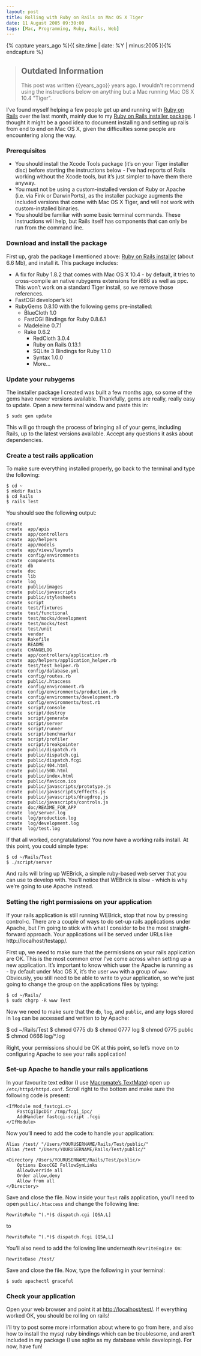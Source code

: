```yaml
---
layout: post
title: Rolling with Ruby on Rails on Mac OS X Tiger
date: 11 August 2005 09:30:00
tags: [Mac, Programming, Ruby, Rails, Web]
---
```


{% capture years_ago %}{{ site.time | date: %Y | minus:2005 }}{% endcapture %}

> ## Outdated Information
>
> This post was written {{years_ago}} years ago. I wouldn't recommend using the instructions below on anything but a Mac running Mac OS X 10.4 "Tiger".

I’ve found myself helping a few people get up and running with [Ruby on Rails][1] over the last month, mainly due to my [Ruby on Rails installer package][2]. I thought it might be a good idea to document installing and setting up rails from end to end on Mac OS X, given the difficulties some people are encountering along the way.

### Prerequisites

* You should install the Xcode Tools package (it’s on your Tiger installer disc) before starting the instructions below - I’ve had reports of Rails working without the Xcode tools, but it’s just simpler to have them there anyway.
* You must not be using a custom-installed version of Ruby or Apache (i.e. via Fink or DarwinPorts), as the installer package augments the included versions that come with Mac OS X Tiger, and will not work with custom-installed binaries.
* You should be familiar with some basic terminal commands. These instructions will help, but Rails itself has components that can only be run from the command line.

### Download and install the package

First up, grab the package I mentioned above: [Ruby on Rails installer][2] (about 6.6 Mb), and install it. This package includes:

* A fix for Ruby 1.8.2 that comes with Mac OS X 10.4 - by default, it tries to cross-compile an native rubygems extensions for i686 as well as ppc. This won’t work on a standard Tiger install, so we remove those references.
* FastCGI developer’s kit
* RubyGems 0.8.10 with the following gems pre-installed:
  * BlueCloth 1.0
  * FastCGI Bindings for Ruby 0.8.6.1
  * Madeleine 0.7.1
  * Rake 0.6.2
    * RedCloth 3.0.4
    * Ruby on Rails 0.13.1
    * SQLite 3 Bindings for Ruby 1.1.0
    * Syntax 1.0.0
    * More…

### Update your rubygems

The installer package I created was built a few months ago, so some of the gems have newer versions available. Thankfully, gems are really, really easy to update. Open a new terminal window and paste this in:

    $ sudo gem update

This will go through the process of bringing all of your gems, including Rails, up to the latest versions available. Accept any questions it asks about dependencies.

### Create a test rails application

To make sure everything installed properly, go back to the terminal and type the following:

    $ cd ~
    $ mkdir Rails
    $ cd Rails
    $ rails Test

You should see the following output:

    create  
    create  app/apis
    create  app/controllers
    create  app/helpers
    create  app/models
    create  app/views/layouts
    create  config/environments
    create  components
    create  db
    create  doc
    create  lib
    create  log
    create  public/images
    create  public/javascripts
    create  public/stylesheets
    create  script
    create  test/fixtures
    create  test/functional
    create  test/mocks/development
    create  test/mocks/test
    create  test/unit
    create  vendor
    create  Rakefile
    create  README
    create  CHANGELOG
    create  app/controllers/application.rb
    create  app/helpers/application_helper.rb
    create  test/test_helper.rb
    create  config/database.yml
    create  config/routes.rb
    create  public/.htaccess
    create  config/environment.rb
    create  config/environments/production.rb
    create  config/environments/development.rb
    create  config/environments/test.rb
    create  script/console
    create  script/destroy
    create  script/generate
    create  script/server
    create  script/runner
    create  script/benchmarker
    create  script/profiler
    create  script/breakpointer
    create  public/dispatch.rb
    create  public/dispatch.cgi
    create  public/dispatch.fcgi
    create  public/404.html
    create  public/500.html
    create  public/index.html
    create  public/favicon.ico
    create  public/javascripts/prototype.js
    create  public/javascripts/effects.js
    create  public/javascripts/dragdrop.js
    create  public/javascripts/controls.js
    create  doc/README_FOR_APP
    create  log/server.log
    create  log/production.log
    create  log/development.log
    create  log/test.log

If that all worked, congratulations! You now have a working rails install. At this point, you could simple type:

    $ cd ~/Rails/Test
    $ ./script/server

And rails will bring up WEBrick, a simple ruby-based web server that you can use to develop with. You’ll notice that WEBrick is slow - which is why we’re going to use Apache instead.

### Setting the right permissions on your application

If your rails application is still running WEBrick, stop that now by pressing control-c. There are a couple of ways to do set-up rails applications under Apache, but I’m going to stick with what I consider to be the most straight-forward approach. Your applications will be served under URLs like http://localhost/testapp/.

First up, we need to make sure that the permissions on your rails application are OK. This is the most common error I’ve come across when setting up a new application. It’s important to know which user the Apache is running as - by default under Mac OS X, it’s the user `www` with a group of `www`. Obviously, you still need to be able to write to your application, so we’re just going to change the group on the applications files by typing:

    $ cd ~/Rails/
    $ sudo chgrp -R www Test

Now we need to make sure that the `db`, `log`, and `public`, and any logs stored in `log` can be accessed and written to by Apache:

  $ cd ~/Rails/Test
  $ chmod 0775 db
  $ chmod 0777 log
  $ chmod 0775 public
  $ chmod 0666 log/*.log

Right, your permissions should be OK at this point, so let’s move on to configuring Apache to see your rails application!

### Set-up Apache to handle your rails applications

In your favourite text editor (I use [Macromate’s TextMate][3]) open up `/etc/httpd/httpd.conf`. Scroll right to the bottom and make sure the following code is present:


    <IfModule mod_fastcgi.c>
        FastCgiIpcDir /tmp/fcgi_ipc/
        AddHandler fastcgi-script .fcgi
    </IfModule>


Now you’ll need to add the code to handle your application:


    Alias /test/ "/Users/YOURUSERNAME/Rails/Test/public/"
    Alias /test "/Users/YOURUSERNAME/Rails/Test/public/"

    <Directory /Users/YOURUSERNAME/Rails/Test/public/>
        Options ExecCGI FollowSymLinks
        AllowOverride all
        Order allow,deny
        Allow from all
    </Directory>


Save and close the file. Now inside your `Test` rails application, you’ll need to open `public/.htaccess` and change the following line:

    RewriteRule ^(.*)$ dispatch.cgi [QSA,L]

to

    RewriteRule ^(.*)$ dispatch.fcgi [QSA,L]

You’ll also need to add the following line underneath `RewriteEngine On`:

    RewriteBase /test/

Save and close the file. Now, type the following in your terminal:

    $ sudo apachectl graceful

### Check your application

Open your web browser and point it at [http://localhost/test/][4]. If everything worked OK, you should be rolling on rails!

I’ll try to post some more information about where to go from here, and also how to install the mysql ruby bindings which can be troublesome, and aren’t included in my package (I use sqlite as my database while developing). For now, have fun!

 [1]: http://www.rubyonrails.com/
 [2]: /2005/12/14/ruby-on-rails-1-installer-for-mac-os-x-tiger.html
 [3]: http://www.macromates.com/
 [4]: http://localhost/test/
